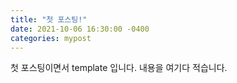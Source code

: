 ```yaml
---
title: "첫 포스팅!"
date: 2021-10-06 16:30:00 -0400
categories: mypost
---
```

첫 포스팅이면서 template 입니다.
내용을 여기다 적습니다.
